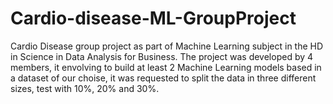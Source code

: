 # Cardio-disease-ML-GroupProject
Cardio Disease  group project as part of Machine Learning subject in the HD in Science in Data Analysis for Business.
The project was developed by 4 members, it envolving to build at least 2 Machine Learning models based in a dataset of our choise, it was requested to split the data in three different sizes, test with 10%, 20% and 30%.
